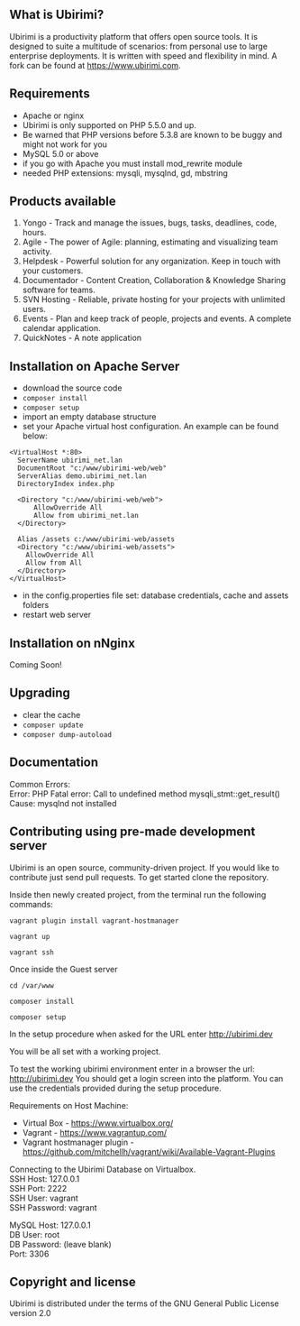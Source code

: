 What is Ubirimi?
-----------------

Ubirimi is a productivity platform that offers open source tools. It is designed to suite a multitude of scenarios: from personal use to large enterprise deployments. It is written with speed and flexibility in mind. A fork can be found at https://www.ubirimi.com.

Requirements
------------
- Apache or nginx
- Ubirimi is only supported on PHP 5.5.0 and up.
- Be warned that PHP versions before 5.3.8 are known to be buggy and might not work for you
- MySQL 5.0 or above
- if you go with Apache you must install mod_rewrite module
- needed PHP extensions: mysqli, mysqlnd, gd, mbstring

Products available
------------
1. Yongo - Track and manage the issues, bugs, tasks, deadlines, code, hours.
2. Agile - The power of Agile: planning, estimating and visualizing team activity.
3. Helpdesk - Powerful solution for any organization. Keep in touch with your customers.
4. Documentador - Content Creation, Collaboration & Knowledge Sharing software for teams.
5. SVN Hosting - Reliable, private hosting for your projects with unlimited users.
6. Events - Plan and keep track of people, projects and events. A complete calendar application.
7. QuickNotes - A note application

Installation on Apache Server
-----------------------------

- download the source code
- `composer install`
- `composer setup`
- import an empty database structure
- set your Apache virtual host configuration. An example can be found below:

```
<VirtualHost *:80>
  ServerName ubirimi_net.lan
  DocumentRoot "c:/www/ubirimi-web/web"
  ServerAlias demo.ubirimi_net.lan
  DirectoryIndex index.php

  <Directory "c:/www/ubirimi-web/web">
      AllowOverride All
      Allow from ubirimi_net.lan
  </Directory>

  Alias /assets c:/www/ubirimi-web/assets
  <Directory "c:/www/ubirimi-web/assets">
	AllowOverride All
	Allow from All
  </Directory>
</VirtualHost>
```
- in the config.properties file set: database credentials, cache and assets folders
- restart web server

Installation on nNginx
-----------------------------
Coming Soon!  

Upgrading
------------
- clear the cache
- `composer update`
- `composer dump-autoload`

Documentation
-------------

Common Errors:  
Error: PHP Fatal error:  Call to undefined method mysqli_stmt::get_result()  
Cause: mysqlnd not installed  

Contributing using pre-made development server
----------------------------------------------

Ubirimi is an open source, community-driven project. If you would like to contribute just send pull requests. To get started clone the repository. 

Inside then newly created project, from the terminal run the following commands:

`vagrant plugin install vagrant-hostmanager`

`vagrant up`

`vagrant ssh`

Once inside the Guest server  

`cd /var/www`

`composer install`

`composer setup`

In the setup procedure when asked for the URL enter http://ubirimi.dev

You will be all set with a working project.

To test the working ubirimi environment enter in a browser the url: http://ubirimi.dev
You should get a login screen into the platform. You can use the credentials provided during the setup procedure.

Requirements on Host Machine:
- Virtual Box - https://www.virtualbox.org/
- Vagrant - https://www.vagrantup.com/
- Vagrant hostmanager plugin - https://github.com/mitchellh/vagrant/wiki/Available-Vagrant-Plugins

Connecting to the Ubirimi Database on Virtualbox.  
SSH Host: 127.0.0.1  
SSH Port: 2222  
SSH User: vagrant  
SSH Password: vagrant  

MySQL Host: 127.0.0.1  
DB User: root  
DB Password: (leave blank)  
Port: 3306  


Copyright and license
---------------------

Ubirimi is distributed under the terms of the GNU General Public License version 2.0
